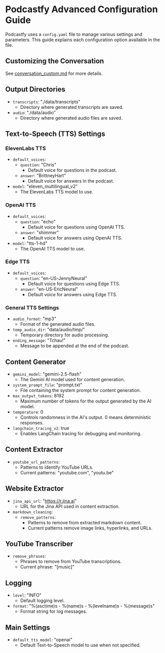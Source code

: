 # Podcastfy Advanced Configuration Guide

Podcastfy uses a `config.yaml` file to manage various settings and parameters. This guide explains each configuration option available in the file.

## Customizing the Conversation

See [conversation_custom.md](conversation_custom.md) for more details.

## Output Directories

- `transcripts`: "./data/transcripts"
  - Directory where generated transcripts are saved.
- `audio`: "./data/audio"
  - Directory where generated audio files are saved.

## Text-to-Speech (TTS) Settings

### ElevenLabs TTS

- `default_voices`:
  - `question`: "Chris"
    - Default voice for questions in the podcast.
  - `answer`: "BrittneyHart"
    - Default voice for answers in the podcast.
- `model`: "eleven_multilingual_v2"
  - The ElevenLabs TTS model to use.

### OpenAI TTS

- `default_voices`:
  - `question`: "echo"
    - Default voice for questions using OpenAI TTS.
  - `answer`: "shimmer"
    - Default voice for answers using OpenAI TTS.
- `model`: "tts-1-hd"
  - The OpenAI TTS model to use.

### Edge TTS

- `default_voices`:
  - `question`: "en-US-JennyNeural"
    - Default voice for questions using Edge TTS.
  - `answer`: "en-US-EricNeural"
    - Default voice for answers using Edge TTS.

### General TTS Settings

- `audio_format`: "mp3"
  - Format of the generated audio files.
- `temp_audio_dir`: "data/audio/tmp/"
  - Temporary directory for audio processing.
- `ending_message`: "Tchau!"
  - Message to be appended at the end of the podcast.

## Content Generator

- `gemini_model`: "gemini-2.5-flash"
  - The Gemini AI model used for content generation.
- `system_prompt_file`: "prompt.txt"
  - File containing the system prompt for content generation.
- `max_output_tokens`: 8192
  - Maximum number of tokens for the output generated by the AI model.
- `temperature`: 0
  - Controls randomness in the AI's output. 0 means deterministic responses.
- `langchain_tracing_v2`: true
  - Enables LangChain tracing for debugging and monitoring.

## Content Extractor

- `youtube_url_patterns`:
  - Patterns to identify YouTube URLs.
  - Current patterns: "youtube.com", "youtu.be"

## Website Extractor

- `jina_api_url`: "https://r.jina.ai"
  - URL for the Jina API used in content extraction.
- `markdown_cleaning`:
  - `remove_patterns`:
    - Patterns to remove from extracted markdown content.
    - Current patterns remove image links, hyperlinks, and URLs.

## YouTube Transcriber

- `remove_phrases`:
  - Phrases to remove from YouTube transcriptions.
  - Current phrase: "[music]"

## Logging

- `level`: "INFO"
  - Default logging level.
- `format`: "%(asctime)s - %(name)s - %(levelname)s - %(message)s"
  - Format string for log messages.

## Main Settings

- `default_tts_model`: "openai"
  - Default Text-to-Speech model to use when not specified.

